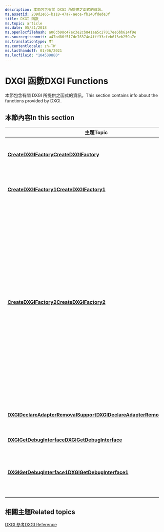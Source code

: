 ```yaml
---
description: 本節包含有關 DXGI 所提供之函式的資訊。
ms.assetid: 209d2e65-b118-47a7-aece-fb140fdede3f
title: DXGI 函數
ms.topic: article
ms.date: 05/31/2018
ms.openlocfilehash: a06cb98c47ec3e2cb841aa5c27017ee6bb614f9e
ms.sourcegitcommit: a47bd86f517de76374e4fff33cfeb613eb259a7e
ms.translationtype: MT
ms.contentlocale: zh-TW
ms.lasthandoff: 01/06/2021
ms.locfileid: "104509880"
---
```

# <a name="dxgi-functions"></a><span data-ttu-id="e6b9f-103">DXGI 函數</span><span class="sxs-lookup"><span data-stu-id="e6b9f-103">DXGI Functions</span></span>

<span data-ttu-id="e6b9f-104">本節包含有關 DXGI 所提供之函式的資訊。</span><span class="sxs-lookup"><span data-stu-id="e6b9f-104">This section contains info about the functions provided by DXGI.</span></span>

## <a name="in-this-section"></a><span data-ttu-id="e6b9f-105">本節內容</span><span class="sxs-lookup"><span data-stu-id="e6b9f-105">In this section</span></span>



| <span data-ttu-id="e6b9f-106">主題</span><span class="sxs-lookup"><span data-stu-id="e6b9f-106">Topic</span></span>                                                                                   | <span data-ttu-id="e6b9f-107">描述</span><span class="sxs-lookup"><span data-stu-id="e6b9f-107">Description</span></span>                                                                                                                                                                                                                                                                                                                                                                                                                                                                                  |
|-----------------------------------------------------------------------------------------|----------------------------------------------------------------------------------------------------------------------------------------------------------------------------------------------------------------------------------------------------------------------------------------------------------------------------------------------------------------------------------------------------------------------------------------------------------------------------------------------|
| [<span data-ttu-id="e6b9f-108">**CreateDXGIFactory**</span><span class="sxs-lookup"><span data-stu-id="e6b9f-108">**CreateDXGIFactory**</span></span>](/windows/desktop/api/DXGI/nf-dxgi-createdxgifactory)<br/>                               | <span data-ttu-id="e6b9f-109">建立可用來產生其他 DXGI 物件的 DXGI 1.0 factory。</span><span class="sxs-lookup"><span data-stu-id="e6b9f-109">Creates a DXGI 1.0 factory that you can use to generate other DXGI objects.</span></span><br/>                                                                                                                                                                                                                                                                                                                                                                                                       |
| [<span data-ttu-id="e6b9f-110">**CreateDXGIFactory1**</span><span class="sxs-lookup"><span data-stu-id="e6b9f-110">**CreateDXGIFactory1**</span></span>](/windows/desktop/api/DXGI/nf-dxgi-createdxgifactory1)<br/>                             | <span data-ttu-id="e6b9f-111">建立可用來產生其他 DXGI 物件的 DXGI 1.1 factory。</span><span class="sxs-lookup"><span data-stu-id="e6b9f-111">Creates a DXGI 1.1 factory that you can use to generate other DXGI objects.</span></span><br/>                                                                                                                                                                                                                                                                                                                                                                                                       |
| [<span data-ttu-id="e6b9f-112">**CreateDXGIFactory2**</span><span class="sxs-lookup"><span data-stu-id="e6b9f-112">**CreateDXGIFactory2**</span></span>](/windows/desktop/api/dxgi1_3/nf-dxgi1_3-createdxgifactory2)<br/>                             | <span data-ttu-id="e6b9f-113">建立可用來產生其他 DXGI 物件的 DXGI 1.3 factory。</span><span class="sxs-lookup"><span data-stu-id="e6b9f-113">Creates a DXGI 1.3 factory that you can use to generate other DXGI objects.</span></span><br/> <span data-ttu-id="e6b9f-114">在 Windows 8 中，系統上 DXGIDebug.dll 所建立的任何 DXGI factory 都會載入並使用它。</span><span class="sxs-lookup"><span data-stu-id="e6b9f-114">In Windows 8, any DXGI factory created while DXGIDebug.dll was present on the system would load and use it.</span></span> <span data-ttu-id="e6b9f-115">從 Windows 8.1 開始，應用程式會明確要求改為載入 DXGIDebug.dll。</span><span class="sxs-lookup"><span data-stu-id="e6b9f-115">Starting in Windows 8.1, apps explicitly request that DXGIDebug.dll be loaded instead.</span></span> <span data-ttu-id="e6b9f-116">使用 [**CreateDXGIFactory2**](/windows/desktop/api/dxgi1_3/nf-dxgi1_3-createdxgifactory2) 並指定 DXGI \_ 建立 \_ FACTORY 的 \_ 偵錯工具旗標來要求 DXGIDebug.dll; 如果系統上有 DLL，則會載入 DLL。</span><span class="sxs-lookup"><span data-stu-id="e6b9f-116">Use [**CreateDXGIFactory2**](/windows/desktop/api/dxgi1_3/nf-dxgi1_3-createdxgifactory2) and specify the DXGI\_CREATE\_FACTORY\_DEBUG flag to request DXGIDebug.dll; the DLL will be loaded if it is present on the system.</span></span><br/> |
| [<span data-ttu-id="e6b9f-117">**DXGIDeclareAdapterRemovalSupport**</span><span class="sxs-lookup"><span data-stu-id="e6b9f-117">**DXGIDeclareAdapterRemovalSupport**</span></span>](/windows/desktop/api/dxgi1_6/nf-dxgi1_6-dxgideclareadapterremovalsupport)<br/> | <span data-ttu-id="e6b9f-118">可讓進程指出它是否能夠復原任何正在移除的圖形裝置。</span><span class="sxs-lookup"><span data-stu-id="e6b9f-118">Allows a process to indicate that it's resilient to any of its graphics devices being removed.</span></span><br/>                                                                                                                                                                                                                                                                                                                                                                                    |
| [<span data-ttu-id="e6b9f-119">**DXGIGetDebugInterface**</span><span class="sxs-lookup"><span data-stu-id="e6b9f-119">**DXGIGetDebugInterface**</span></span>](/windows/desktop/api/DXGIDebug/nf-dxgidebug-dxgigetdebuginterface)<br/>                       | <span data-ttu-id="e6b9f-120">抓取調試介面。</span><span class="sxs-lookup"><span data-stu-id="e6b9f-120">Retrieves a debugging interface.</span></span><br/>                                                                                                                                                                                                                                                                                                                                                                                                                                                  |
| [<span data-ttu-id="e6b9f-121">**DXGIGetDebugInterface1**</span><span class="sxs-lookup"><span data-stu-id="e6b9f-121">**DXGIGetDebugInterface1**</span></span>](/windows/desktop/api/dxgi1_3/nf-dxgi1_3-dxgigetdebuginterface1)<br/>                     | <span data-ttu-id="e6b9f-122">抓取 Windows Store 應用程式用來對 Microsoft DirectX Graphic Infrastructure (DXGI) 進行偵錯工具的介面。</span><span class="sxs-lookup"><span data-stu-id="e6b9f-122">Retrieves an interface that Windows Store apps use for debugging the Microsoft DirectX Graphics Infrastructure (DXGI).</span></span><br/>                                                                                                                                                                                                                                                                                                                                                            |



 

## <a name="related-topics"></a><span data-ttu-id="e6b9f-123">相關主題</span><span class="sxs-lookup"><span data-stu-id="e6b9f-123">Related topics</span></span>

<dl> <dt>

[<span data-ttu-id="e6b9f-124">DXGI 參考</span><span class="sxs-lookup"><span data-stu-id="e6b9f-124">DXGI Reference</span></span>](d3d10-graphics-reference-dxgi.md)
</dt> </dl>

 

 




